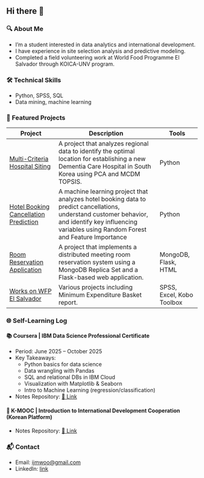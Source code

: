 ## Hi there 👋

### 🔍 About Me
- I’m a student interested in data analytics and international development.
- I have experience in site selection analysis and predictive modeling.
- Completed a field volunteering work at World Food Programme El Salvador through KOICA-UNV program.

### 🛠 Technical Skills
- Python, SPSS, SQL
- Data mining, machine learning

### 💼 Featured Projects
| Project | Description | Tools |
|---------|-------------|-------|
| [Multi-Criteria Hospital Siting](https://github.com/Jamie-Woo/multi-criteria-hospital-siting) | A project that analyzes regional data to identify the optimal location for establishing a new Dementia Care Hospital in South Korea using PCA and MCDM TOPSIS. | Python |
| [Hotel Booking Cancellation Prediction](https://github.com/Jamie-Woo/hotel-booking-cancellation-rf) | A machine learning project that analyzes hotel booking data to predict cancellations, understand customer behavior, and identify key influencing variables using Random Forest and Feature Importance | Python |
| [Room Reservation Application](https://github.com/Jamie-Woo/flask-mongodb-room-reservation-app) | A project that implements a distributed meeting room reservation system using a MongoDB Replica Set and a Flask-based web application. | MongoDB, Flask, HTML |
| [Works on WFP El Salvador](https://github.com/Jamie-Woo/experience-wfp-elsalvador) | Various projects including Minimum Expenditure Basket report. | SPSS, Excel, Kobo Toolbox |

### 🌐 Self-Learning Log

#### 📚 Coursera | IBM Data Science Professional Certificate
- Period: June 2025 – October 2025
- Key Takeaways:
  - Python basics for data science
  - Data wrangling with Pandas
  - SQL and relational DBs in IBM Cloud
  - Visualization with Matplotlib & Seaborn
  - Intro to Machine Learning (regression/classification)
- Notes Repository: [📂 Link](https://github.com/Jamie-Woo/learning-IBM-data-science)

#### 🧠 K-MOOC | Introduction to International Development Cooperation (Korean Platform)
- Notes Repository: [📂 Link](https://github.com/Jamie-Woo/learning-ODA-KOICA)

### 📬 Contact
- Email: ijmwoo@gmail.com
- LinkedIn: [link](https://www.linkedin.com/in/jimin-woo-a423a5251/)
